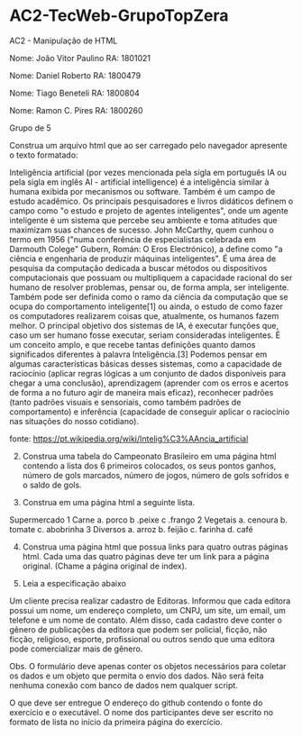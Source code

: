 # AC2-TecWeb-GrupoTopZera

AC2 - Manipulação de HTML

Nome: João Vitor Paulino        RA: 1801021

Nome: Daniel Roberto            RA: 1800479

Nome: Tiago Beneteli            RA: 1800804

Nome: Ramon C. Pires            RA: 1800260

Grupo de 5

Construa um arquivo html que ao ser carregado pelo navegador apresente o texto formatado:

Inteligência artificial (por vezes mencionada pela sigla em português IA ou pela sigla em inglês AI - artificial intelligence) é a inteligência similar à humana exibida por mecanismos ou software. Também é um campo de estudo acadêmico. Os principais pesquisadores e livros didáticos definem o campo como "o estudo e projeto de agentes inteligentes", onde um agente inteligente é um sistema que percebe seu ambiente e toma atitudes que maximizam suas chances de sucesso. John McCarthy, quem cunhou o termo em 1956 ("numa conferência de especialistas celebrada em Darmouth Colege" Gubern, Román: O Eros Electrónico), a define como "a ciência e engenharia de produzir máquinas inteligentes". É uma área de pesquisa da computação dedicada a buscar métodos ou dispositivos computacionais que possuam ou multipliquem a capacidade racional do ser humano de resolver problemas, pensar ou, de forma ampla, ser inteligente. Também pode ser definida como o ramo da ciência da computação que se ocupa do comportamento inteligente[1] ou ainda, o estudo de como fazer os computadores realizarem coisas que, atualmente, os humanos fazem melhor. O principal objetivo dos sistemas de IA, é executar funções que, caso um ser humano fosse executar, seriam consideradas inteligentes. É um conceito amplo, e que recebe tantas definições quanto damos significados diferentes à palavra Inteligência.[3] Podemos pensar em algumas características básicas desses sistemas, como a capacidade de raciocínio (aplicar regras lógicas a um conjunto de dados disponíveis para chegar a uma conclusão), aprendizagem (aprender com os erros e acertos de forma a no futuro agir de maneira mais eficaz), reconhecer padrões (tanto padrões visuais e sensoriais, como também padrões de comportamento) e inferência (capacidade de conseguir aplicar o raciocínio nas situações do nosso cotidiano).

fonte: https://pt.wikipedia.org/wiki/Intelig%C3%AAncia_artificial


2. Construa uma tabela do Campeonato Brasileiro em uma página html contendo a lista dos 6 primeiros colocados, os seus pontos ganhos, número de gols marcados, número de jogos,  número de gols sofridos e o saldo de gols.


3. Construa em uma página html a seguinte lista.

Supermercado
1 Carne
    a. porco 
    b .peixe
    c .frango
2 Vegetais
    a. cenoura
    b. tomate
    c. abobrinha
3 Diversos
    a. arroz
    b. feijão
    c. farinha
    d. café

4. Construa uma página html que possua links para quatro outras páginas html. Cada uma das quatro páginas deve ter um link para a página original. (Chame a página original de index).

5. Leia a especificação abaixo

Um cliente precisa realizar cadastro de Editoras. Informou que cada editora possui um nome, um endereço completo, um CNPJ, um site, um email, um telefone e um nome de contato. Além disso, cada cadastro deve conter o gênero de publicações da editora que podem ser policial, ficção, não ficção, religioso, esporte, profissional ou outros sendo que uma editora pode comercializar mais de gênero.

Obs. O formulário deve apenas conter os objetos necessários para coletar os dados e um objeto que permita o envio dos dados. Não será feita nenhuma conexão com banco de dados nem qualquer script.

O que deve ser entregue
O endereço do github contendo o fonte do exercício e o executável.
O nome dos participantes deve ser escrito no formato de lista no início da primeira página do exercício.
